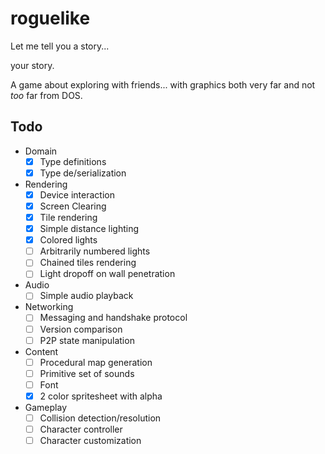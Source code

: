 # roguelike
Let me tell you a story...






your story.

A game about exploring with friends... with graphics both very far and not *too* far from DOS.


## Todo
* Domain
    - [x] Type definitions
    - [x] Type de/serialization
* Rendering
    - [x] Device interaction
    - [x] Screen Clearing
    - [x] Tile rendering
    - [x] Simple distance lighting
    - [x] Colored lights
    - [ ] Arbitrarily numbered lights
    - [ ] Chained tiles rendering
    - [ ] Light dropoff on wall penetration
* Audio
    - [ ] Simple audio playback
* Networking
    - [ ] Messaging and handshake protocol
    - [ ] Version comparison
    - [ ] P2P state manipulation
* Content
    - [ ] Procedural map generation
    - [ ] Primitive set of sounds
    - [ ] Font
    - [x] 2 color spritesheet with alpha
* Gameplay
    - [ ] Collision detection/resolution
    - [ ] Character controller
    - [ ] Character customization
